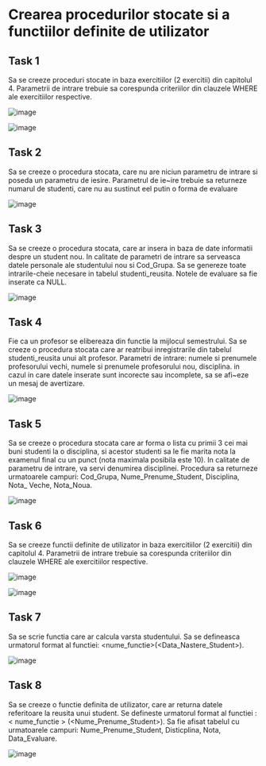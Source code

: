 # Crearea procedurilor stocate si a functiilor definite de utilizator

## Task 1
Sa se creeze proceduri stocate in baza exercitiilor (2 exercitii) din capitolul 4. 
Parametrii de intrare trebuie sa corespunda criteriilor din clauzele WHERE ale exercitiilor respective.

![image](https://user-images.githubusercontent.com/43296954/49364573-4a5b9c80-f6ed-11e8-910f-05e8908afdbf.png)

![image](https://user-images.githubusercontent.com/43296954/49364655-7b3bd180-f6ed-11e8-8f98-8fc7d8b7a0e7.png)

## Task 2 
Sa se creeze o procedura stocata, care nu are niciun parametru de intrare si poseda un parametru de iesire. 
Parametrul de ie~ire trebuie sa returneze numarul de studenti, care nu au sustinut eel putin o forma de evaluare 

![image](https://user-images.githubusercontent.com/43296954/49364862-e9809400-f6ed-11e8-81db-3104dc82d580.png)

## Task 3
Sa se creeze o procedura stocata, care ar insera in baza de date informatii despre un student nou. In calitate de 
parametri de intrare sa serveasca datele personale ale studentului nou si Cod_Grupa. Sa se genereze toate intrarile-cheie 
necesare in tabelul studenti_reusita. Notele de evaluare sa fie inserate ca NULL.

![image](https://user-images.githubusercontent.com/43296954/49365342-30bb5480-f6ef-11e8-9ce7-696d8a6bd16a.png)

## Task 4
Fie ca un profesor se elibereaza din functie la mijlocul semestrului. Sa se creeze o procedura stocata care ar 
reatribui inregistrarile din tabelul studenti_reusita unui alt profesor. Parametri de intrare: numele si prenumele 
profesorului vechi, numele si prenumele profesorului nou, disciplina. in cazul in care datele inserate sunt incorecte 
sau incomplete, sa se afi~eze un mesaj de avertizare.

![image](https://user-images.githubusercontent.com/43296954/49384223-37fc5580-f723-11e8-8238-2a8ec88eb025.png)

## Task 5
Sa se creeze o procedura stocata care ar forma o lista cu primii 3 cei mai buni studenti la o disciplina, si acestor studenti sa le fie marita nota la examenul final cu un punct (nota maximala posibila este 10). In calitate de parametru de intrare, va servi denumirea disciplinei. Procedura sa returneze urmatoarele campuri: Cod_Grupa, Nume_Prenume_Student, Disciplina, Nota_ Veche, Nota_Noua.

![image](https://user-images.githubusercontent.com/43296954/49361450-be457700-f6e4-11e8-81a0-7191e4f833f6.png)

## Task 6
Sa se creeze functii definite de utilizator in baza exercitiilor (2 exercitii) din capitolul 4. Parametrii de intrare trebuie sa corespunda criteriilor din clauzele WHERE ale exercitiilor respective.

![image](https://user-images.githubusercontent.com/43296954/49384623-13ed4400-f724-11e8-88a2-2f79304c94e2.png)


![image](https://user-images.githubusercontent.com/43296954/49384683-31baa900-f724-11e8-9739-30ed97be8c19.png)

## Task 7
Sa se scrie functia care ar calcula varsta studentului. Sa se defineasca urmatorul format al functiei: <nume_functie>(<Data_Nastere_Student>).

![image](https://user-images.githubusercontent.com/43296954/49384749-5dd62a00-f724-11e8-9ca4-d54641a24084.png)

## Task 8
Sa se creeze o functie definita de utilizator, care ar returna datele referitoare la reusita unui student. Se defineste urmatorul format al functiei : < nume_functie > (<Nume_Prenume_Student>). Sa fie afisat tabelul cu urmatoarele campuri: Nume_Prenume_Student, Disticplina, Nota, Data_Evaluare.


![image](https://user-images.githubusercontent.com/43296954/49384827-8bbb6e80-f724-11e8-89e5-b1b0f5017b8b.png)

